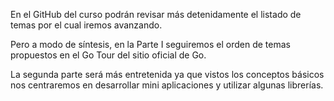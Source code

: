 En el GitHub del curso podrán revisar más detenidamente el listado de temas por el cual iremos avanzando.

Pero a modo de síntesis, en la Parte I seguiremos el orden de temas propuestos en el Go Tour del sitio oficial de Go.

La segunda parte será más entretenida ya que vistos los conceptos básicos nos centraremos en desarrollar mini aplicaciones y utilizar algunas librerías.
